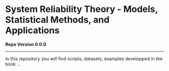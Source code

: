 # **System Reliability Theory - Models, Statistical Methods, and Applications**

**Repo Version 0.0.0**

---
In this repository you will find scripts, datasets, examples developped in the book ...
